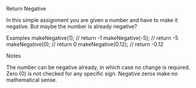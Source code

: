 Return Negative

In this simple assignment you are given a number and have to make it negative. But maybe the number is already negative?

Examples
makeNegative(1);    // return -1
makeNegative(-5);   // return -5
makeNegative(0);    // return 0
makeNegative(0.12); // return -0.12

Notes

The number can be negative already, in which case no change is required.
Zero (0) is not checked for any specific sign. Negative zeros make no mathematical sense.